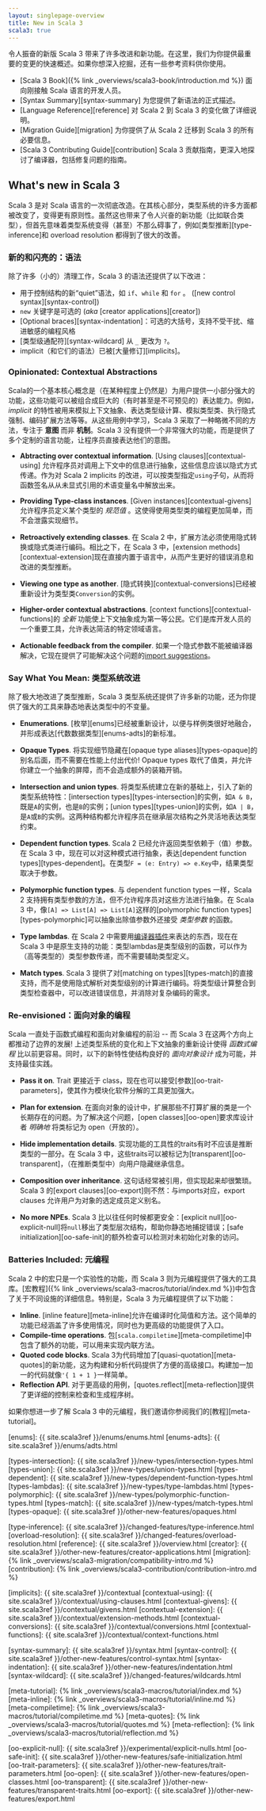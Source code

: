 ```yaml
---
layout: singlepage-overview
title: New in Scala 3
scala3: true
---
```


令人振奋的新版 Scala 3 带来了许多改进和新功能。在这里，我们为你提供最重要的变更的快速概述。如果你想深入挖掘，还有一些参考资料供你使用。

- [Scala 3 Book]({% link _overviews/scala3-book/introduction.md %}) 面向刚接触 Scala 语言的开发人员。
- [Syntax Summary][syntax-summary] 为您提供了新语法的正式描述。
- [Language Reference][reference] 对 Scala 2 到 Scala 3 的变化做了详细说明。
- [Migration Guide][migration] 为你提供了从 Scala 2 迁移到 Scala 3 的所有必要信息。
- [Scala 3 Contributing Guide][contribution] Scala 3 贡献指南，更深入地探讨了编译器，包括修复问题的指南。

## What's new in Scala 3
Scala 3 是对 Scala 语言的一次彻底改造。在其核心部分，类型系统的许多方面都被改变了，变得更有原则性。虽然这也带来了令人兴奋的新功能（比如联合类型），但首先意味着类型系统变得（甚至）不那么碍事了，例如[类型推断][type-inference]和 overload resolution 都得到了很大的改善。

### 新的和闪亮的：语法

除了许多（小的）清理工作，Scala 3 的语法还提供了以下改进：

- 用于控制结构的新“quiet”语法，如 `if`、`while` 和 `for` 。 ([new control syntax][syntax-control])
- `new` 关键字是可选的 (_aka_ [creator applications][creator])
- [Optional braces][syntax-indentation]：可选的大括号，支持不受干扰、缩进敏感的编程风格
- [类型级通配符][syntax-wildcard] 从 `_` 更改为 `?`。
- implicit（和它们的语法）已被[大量修订][implicits]。

### Opinionated: Contextual Abstractions
Scala的一个基本核心概念是（在某种程度上仍然是）为用户提供一小部分强大的功能，这些功能可以被组合成巨大的（有时甚至是不可预见的）表达能力。例如，_implicit_ 的特性被用来模拟上下文抽象、表达类型级计算、模拟类型类、执行隐式强制、编码扩展方法等等。从这些用例中学习，Scala 3 采取了一种略微不同的方法，专注于 __意图__ 而非 __机制__。Scala 3 没有提供一个非常强大的功能，而是提供了多个定制的语言功能，让程序员直接表达他们的意图。

- **Abtracting over contextual information**. [Using clauses][contextual-using] 允许程序员对调用上下文中的信息进行抽象，这些信息应该以隐式方式传递。作为对 Scala 2 implicits 的改进，可以按类型指定`using`子句，从而将函数签名从从未显式引用的术语变量名中解放出来。

- **Providing Type-class instances**. [Given instances][contextual-givens] 允许程序员定义某个类型的 _规范值_ 。这使得使用类型类的编程更加简单，而不会泄露实现细节。

- **Retroactively extending classes**. 在 Scala 2 中，扩展方法必须使用隐式转换或隐式类进行编码。相比之下，在 Scala 3 中，[extension methods][contextual-extension]现在直接内置于语言中，从而产生更好的错误消息和改进的类型推断。

- **Viewing one type as another**. [隐式转换][contextual-conversions]已经被重新设计为类型类`Conversion`的实例。

- **Higher-order contextual abstractions**. [context functions][contextual-functions]的 _全新_ 功能使上下文抽象成为第一等公民。它们是库开发人员的一个重要工具，允许表达简洁的特定领域语言。

- **Actionable feedback from the compiler**. 如果一个隐式参数不能被编译器解决，它现在提供了可能解决这个问题的[import suggestions](https://www.scala-lang.org/blog/2020/05/05/scala-3-import-suggestions.html)。

### Say What You Mean: 类型系统改进
除了极大地改进了类型推断，Scala 3 类型系统还提供了许多新的功能，还为你提供了强大的工具来静态地表达类型中的不变量。

- **Enumerations**. [枚举][enums]已经被重新设计，以便与样例类很好地融合，并形成表达[代数数据类型][enums-adts]的新标准。

- **Opaque Types**.  将实现细节隐藏在[opaque type aliases][types-opaque]的别名后面，而不需要在性能上付出代价! Opaque types 取代了值类，并允许你建立一个抽象的屏障，而不会造成额外的装箱开销。

- **Intersection and union types**. 将类型系统建立在新的基础上，引入了新的类型系统特性：[intersection types][types-intersection]的实例，如`A & B`，既是`A`的实例，也是`B`的实例；[union types][types-union]的实例，如`A | B`，是`A`或`B`的实例。这两种结构都允许程序员在继承层次结构之外灵活地表达类型约束。

- **Dependent function types**. Scala 2 已经允许返回类型依赖于（值）参数。在 Scala 3 中，现在可以对这种模式进行抽象，表达[dependent function types][types-dependent]。在类型`F = (e: Entry) => e.Key`中，结果类型取决于参数。

- **Polymorphic function types**. 与 dependent function types 一样，Scala 2 支持拥有类型参数的方法，但不允许程序员对这些方法进行抽象。在 Scala 3 中，像`[A] => List[A] => List[A]`这样的[polymorphic function types][types-polymorphic]可以抽象出除值参数外还接受 _类型参数_ 的函数。

- **Type lambdas**. 在 Scala 2 中需要用[编译器插件](https://github.com/typelevel/kind-projector)来表达的东西，现在在 Scala 3 中是原生支持的功能：类型lambdas是类型级别的函数，可以作为（高等类型的）类型参数传递，而不需要辅助类型定义。

- **Match types**. Scala 3 提供了对[matching on types][types-match]的直接支持，而不是使用隐式解析对类型级别的计算进行编码。将类型级计算整合到类型检查器中，可以改进错误信息，并消除对复杂编码的需求。

### Re-envisioned：面向对象的编程

Scala 一直处于函数式编程和面向对象编程的前沿 -- 而 Scala 3 在这两个方向上都推动了边界的发展! 上述类型系统的变化和上下文抽象的重新设计使得 _函数式编程_ 比以前更容易。同时，以下的新特性使结构良好的 _面向对象设计_ 成为可能，并支持最佳实践。

- **Pass it on**.  Trait 更接近于 class，现在也可以接受[参数][oo-trait-parameters]，使其作为模块化软件分解的工具更加强大。

- **Plan for extension**.  在面向对象的设计中，扩展那些不打算扩展的类是一个长期存在的问题。为了解决这个问题，[open classes][oo-open]要求库设计者 _明确地_ 将类标记为 open（开放的）。

- **Hide implementation details**.  实现功能的工具性的traits有时不应该是推断类型的一部分。在 Scala 3 中，这些traits可以被标记为[transparent][oo-transparent]，（在推断类型中）向用户隐藏继承信息。

- **Composition over inheritance**.  这句话经常被引用，但实现起来却很繁琐。Scala 3 的[export clauses][oo-export]则不然：与imports对应，export clauses 允许用户为对象的选定成员定义别名。

- **No more NPEs**.  Scala 3 比以往任何时候都更安全：[explicit null][oo-explicit-null]将`null`移出了类型层次结构，帮助你静态地捕捉错误；[safe initialization][oo-safe-init]的额外检查可以检测对未初始化对象的访问。

### Batteries Included: 元编程
Scala 2 中的宏只是一个实验性的功能，而 Scala 3 则为元编程提供了强大的工具库。[宏教程]({% link _overviews/scala3-macros/tutorial/index.md %})中包含了关于不同设施的详细信息。特别是，Scala 3 为元编程提供了以下功能：

- **Inline**. [inline feature][meta-inline]允许在编译时化简值和方法。这个简单的功能已经涵盖了许多使用情况，同时也为更高级的功能提供了入口。
- **Compile-time operations**. 包[`scala.compiletime`][meta-compiletime]中包含了额外的功能，可以用来实现内联方法。
- **Quoted code blocks**. Scala 3为代码增加了[quasi-quotation][meta-quotes]的新功能，这为构建和分析代码提供了方便的高级接口。构建加一加一的代码就像`'{ 1 + 1 }`一样简单。
- **Reflection API**. 对于更高级的用例，[quotes.reflect][meta-reflection]提供了更详细的控制来检查和生成程序树。


如果你想进一步了解 Scala 3 中的元编程，我们邀请你参阅我们的[教程][meta-tutorial]。

[enums]: {{ site.scala3ref }}/enums/enums.html
[enums-adts]: {{ site.scala3ref }}/enums/adts.html

[types-intersection]: {{ site.scala3ref }}/new-types/intersection-types.html
[types-union]: {{ site.scala3ref }}/new-types/union-types.html
[types-dependent]: {{ site.scala3ref }}/new-types/dependent-function-types.html
[types-lambdas]: {{ site.scala3ref }}/new-types/type-lambdas.html
[types-polymorphic]: {{ site.scala3ref }}/new-types/polymorphic-function-types.html
[types-match]: {{ site.scala3ref }}/new-types/match-types.html
[types-opaque]: {{ site.scala3ref }}/other-new-features/opaques.html

[type-inference]: {{ site.scala3ref }}/changed-features/type-inference.html
[overload-resolution]: {{ site.scala3ref }}/changed-features/overload-resolution.html
[reference]: {{ site.scala3ref }}/overview.html
[creator]: {{ site.scala3ref }}/other-new-features/creator-applications.html
[migration]: {% link _overviews/scala3-migration/compatibility-intro.md %}
[contribution]: {% link _overviews/scala3-contribution/contribution-intro.md %}

[implicits]: {{ site.scala3ref }}/contextual
[contextual-using]: {{ site.scala3ref }}/contextual/using-clauses.html
[contextual-givens]: {{ site.scala3ref }}/contextual/givens.html
[contextual-extension]: {{ site.scala3ref }}/contextual/extension-methods.html
[contextual-conversions]: {{ site.scala3ref }}/contextual/conversions.html
[contextual-functions]: {{ site.scala3ref }}/contextual/context-functions.html

[syntax-summary]: {{ site.scala3ref }}/syntax.html
[syntax-control]: {{ site.scala3ref }}/other-new-features/control-syntax.html
[syntax-indentation]: {{ site.scala3ref }}/other-new-features/indentation.html
[syntax-wildcard]: {{ site.scala3ref }}/changed-features/wildcards.html

[meta-tutorial]: {% link _overviews/scala3-macros/tutorial/index.md %}
[meta-inline]: {% link _overviews/scala3-macros/tutorial/inline.md %}
[meta-compiletime]: {% link _overviews/scala3-macros/tutorial/compiletime.md %}
[meta-quotes]: {% link _overviews/scala3-macros/tutorial/quotes.md %}
[meta-reflection]: {% link _overviews/scala3-macros/tutorial/reflection.md %}

[oo-explicit-null]: {{ site.scala3ref }}/experimental/explicit-nulls.html
[oo-safe-init]: {{ site.scala3ref }}/other-new-features/safe-initialization.html
[oo-trait-parameters]: {{ site.scala3ref }}/other-new-features/trait-parameters.html
[oo-open]: {{ site.scala3ref }}/other-new-features/open-classes.html
[oo-transparent]: {{ site.scala3ref }}/other-new-features/transparent-traits.html
[oo-export]: {{ site.scala3ref }}/other-new-features/export.html

